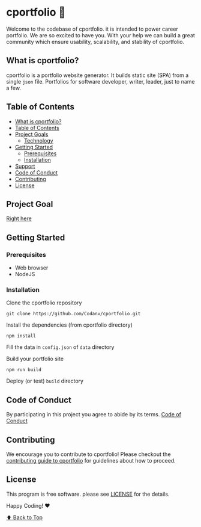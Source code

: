 # cportfolio 🌱

Welcome to the codebase of cportfolio. it is intended to power career portfolio. We are so excited to have you. With your help we can build a great community which ensure usability, scalability, and stability of cportfolio.

## What is cportfolio?

cportfolio is a portfolio website generator. It builds static site (SPA) from a single `json` file. Portfolios for software developer, writer, leader, just to name a few.

## Table of Contents

- [What is cportfolio?](#what-is-cportfolio)
- [Table of Contents](#table-of-contetns)
- [Project Goals](#project-goal)
  - [Technology](#technology)
- [Getting Started](#getting-started)
  - [Prerequisites](#prerequisites)
  - [Installation](#installation)    
- [Support](#support)   
- [Code of Conduct](#code-of-conduct)
- [Contributing](#contributing)
- [License](#license)

## Project Goal

  [Right here](PROJECT_GOAL.md)

## Getting Started

### Prerequisites

- Web browser 
- NodeJS

### Installation 

Clone the cportfolio repository

`git clone https://github.com/Codanv/cportfolio.git`

Install the dependencies (from cportfolio directory)

`npm install`

Fill the data in `config.json` of `data` directory

Build your portfolio site

`npm run build`

Deploy (or test) `build` directory

## Code of Conduct

By participating in this project you agree to abide by its terms. [Code of Conduct](CONTRIBUTING.md) 

## Contributing

We encourage you to contribute to cportfolio! Please checkout the [contributing guide to cportfolio](CONTRIBUTING.md) for guidelines about how to proceed.

## License

This program is free software. please see [LICENSE](LICENSE.md) for the details.

Happy Coding! ❤️

[⬆ Back to Top](#table-of-contents)
